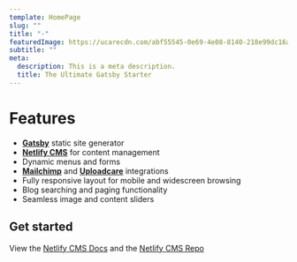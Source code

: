 ```yaml
---
template: HomePage
slug: ""
title: "-"
featuredImage: https://ucarecdn.com/abf55545-0e69-4e08-8140-218e99dc16af/
subtitle: ""
meta:
  description: This is a meta description.
  title: The Ultimate Gatsby Starter
---
```

# Features

* **[Gatsby](https://gatsbyjs.org)** static site generator
* **[Netlify CMS](https://github.com/netlify/netlify-cms)** for content management
* Dynamic menus and forms
* **[Mailchimp](http://mailchimp.com)** and **[Uploadcare](https://uploadcare.com)** integrations
* Fully responsive layout for mobile and widescreen browsing
* Blog searching and paging functionality
* Seamless image and content sliders

## Get started

View the [Netlify CMS Docs](https://www.netlifycms.org/docs/) and the [Netlify CMS Repo](https://github.com/netlify/netlify-cms)
